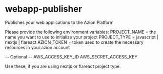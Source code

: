 # webapp-publisher
Publishes your web applications to the Azion Platform 


Please provide the following environment variables:
PROJECT_NAME = the name you want to use to initialize your project
PROJECT_TYPE = javascript | nextjs | flareact
AZION_TOKEN = token used to create the necessary resources in your azion account


-- Optional --
AWS_ACCESS_KEY_ID
AWS_SECRET_ACCESS_KEY

Use these, if you are using nextjs or flareact project type.